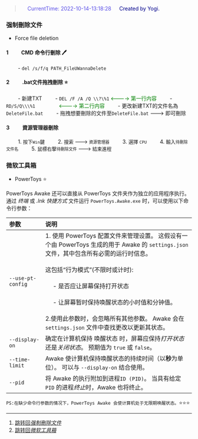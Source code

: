 > &emsp;<font color=#594ee7> CurrentTime: 2022-10-14-13:18:28 </font>
> &emsp;<font color=DarkBlue> Created by Yogi. </font>

### 强制刪除文件

- Force file deletion

#### **1**   &emsp;&emsp; CMD 命令行刪除 :pen:&emsp;

&emsp;&emsp; - `del /s/f/q PATH_FileUWannaDelete`

#### **2**   &emsp;&emsp; .bat文件拖拽刪除 :star:&emsp;

&emsp;&emsp; - 新建TXT
&emsp;&emsp; - `DEL /F /A /Q \\?\%1`     <font color=Green> <----> 第一行内容 </font>
&emsp;&emsp; - `RD/S/Q\\\%1` &emsp;&emsp;&emsp;&emsp;    <font color=Green> <----> 第二行内容 </font>
&emsp;&emsp; - 更改新建TXT的文件名為`DeleteFile.bat`
&emsp;&emsp; - 拖拽想要刪除的文件至`DeleteFile.bat` ---> 即可刪除

#### **3**   &emsp;&emsp; 資源管理器刪除

&emsp;&emsp; 1. <font size=2> 按下`Win`鍵 </font>
&emsp;&emsp; 2. <font size=2> 搜索 ---> `資源管理器` </font>
&emsp;&emsp; 3. <font size=2> 選擇 `CPU` </font>
&emsp;&emsp; 4. <font size=2> 輸入`待刪除文件名` </font>
&emsp;&emsp; 5. <font size=2> 鼠標右擊`待刪除文件` ---> 結束進程 </font>

### 微软工具箱

- PowerToys :star:

PowerToys Awake 还可以直接从 PowerToys 文件夹作为独立的应用程序执行。 通过 *终端* 或 *.lnk 快捷方式* 文件运行 `PowerToys.Awake.exe` 时，可以使用以下命令行参数：

| 参数              | 说明 |
|:------------------|:-----|
| `--use-pt-config` |1. 使用 PowerToys 配置文件来管理设置。 这假设有一个由 PowerToys 生成的用于 Awake 的 `settings.json` 文件，其中包含所有必需的运行时信息。 <br><br>这包括“行为模式”(不限时或计时): <br><br>&emsp; - 是否应让屏幕保持打开状态 <br><br>&emsp; - 让屏幕暂时保持唤醒状态的小时值和分钟值。<br><br>2.使用此参数时，会忽略所有其他参数。 Awake 会在 `settings.json` 文件中查找更改以更新其状态。|
| `--display-on`    | 确定在计算机保持 唤醒状态 时，屏幕应保持*打开状态*还是*关闭状态*。 预期值为 `true` 或 `false`。     |
|`--time-limit`|Awake 使计算机保持唤醒状态的持续时间（以**秒**为单位）。 可以与 `--display-on` 结合使用。|
|`--pid`|将 Awake 的执行附加到进程`ID (PID)`。 当具有给定 `PID` 的进程*终止*时，Awake 也将终止。|
`PS:在缺少命令行参数的情况下，PowerToys Awake 会使计算机处于无限期唤醒状态。`:star::star::star:
___

1. [跳转回*强制刪除文件*](#强制刪除文件)
2. [跳转回*微软工具箱*](#微软工具箱)
